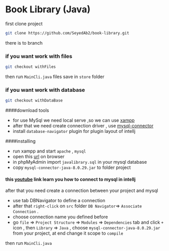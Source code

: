 
# Book Library  (Java)

first clone project

```bash
git clone https://github.com/SeyedAb2/book-library.git
```
there is to branch
### if you want work with files 
```bash
git checkout withFiles
```
then run `MainCli.java`
files save in `store` folder

### if you want work with database
```bash
git checkout withDataBase
```
####download tools
* for use MySql we need local serve ,so we can use [xampp](https://www.apachefriends.org/download.html)
* after that we need create connection driver , use [mysql-connector](https://dev.mysql.com/downloads/connector/j/) 
* install `database-navigator` plugin for plugin layout of intellj

####installing 
* run xampp and start `apache` , `mysql`
* open this [url](http://localhost/phpmyadmin/index.php) on browser
* in phpMyAdmin import `javalibrary.sql` in your mysql database
* copy `mysql-connector-java-8.0.29.jar` to folder project

#### this [youtube](https://www.youtube.com/watch?v=e8g9eNnFpHQ) link learn you how to connect to mysql in intellj

after that you need create a connection between your project and mysql
* use tab DBNavigator to define a connection
* after that `right-click` on `src` folder `DB Navigator`=> `Associate Connection` .
* choose connection name you defined before
* go `file` => `Project Structure` => `Modules` => `Dependencies` tab and click `+` icon , then `Library` => `Java` , choose `mysql-connector-java-8.0.29.jar` from your project, at end change it scope to `compile`

then run `MainCli.java`

